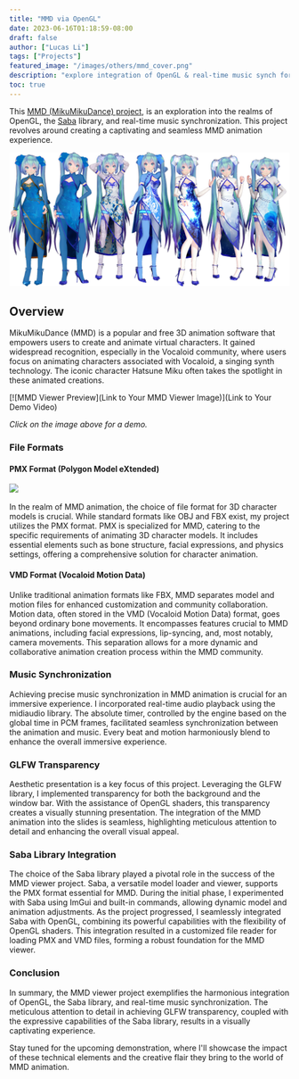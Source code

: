 ```yaml
---
title: "MMD via OpenGL"
date: 2023-06-16T01:18:59-08:00
draft: false
author: ["Lucas Li"]
tags: ["Projects"]
featured_image: "/images/others/mmd_cover.png"
description: "explore integration of OpenGL & real-time music synch for MMD"
toc: true
---
```


This [MMD (MikuMikuDance) project](https://github.com/GelzoneXUnsas/MMD-OpenGL), is an exploration into the realms of OpenGL, the [Saba](https://github.com/benikabocha/saba) library, and real-time music synchronization. This project revolves around creating a captivating and seamless MMD animation experience. <!--more-->

![](https://github.com/GelzoneXUnsas/MMD-OpenGL/raw/main/saba/mmd_OpenGL/cover.png)

## Overview

MikuMikuDance (MMD) is a popular and free 3D animation software that empowers users to create and animate virtual characters. It gained widespread recognition, especially in the Vocaloid community, where users focus on animating characters associated with Vocaloid, a singing synth technology. The iconic character Hatsune Miku often takes the spotlight in these animated creations.

[![MMD Viewer Preview](Link to Your MMD Viewer Image)](Link to Your Demo Video)

_Click on the image above for a demo._

### File Formats

#### PMX Format (Polygon Model eXtended)

![](https://learnmmd.com/wp-content/uploads/2020/05/Center-bone-OK.jpg)

In the realm of MMD animation, the choice of file format for 3D character models is crucial. While standard formats like OBJ and FBX exist, my project utilizes the PMX format. PMX is specialized for MMD, catering to the specific requirements of animating 3D character models. It includes essential elements such as bone structure, facial expressions, and physics settings, offering a comprehensive solution for character animation.

#### VMD Format (Vocaloid Motion Data)
Unlike traditional animation formats like FBX, MMD separates model and motion files for enhanced customization and community collaboration. Motion data, often stored in the VMD (Vocaloid Motion Data) format, goes beyond ordinary bone movements. It encompasses features crucial to MMD animations, including facial expressions, lip-syncing, and, most notably, camera movements. This separation allows for a more dynamic and collaborative animation creation process within the MMD community.


### Music Synchronization

Achieving precise music synchronization in MMD animation is crucial for an immersive experience. I incorporated real-time audio playback using the midiaudio library. The absolute timer, controlled by the engine based on the global time in PCM frames, facilitated seamless synchronization between the animation and music. Every beat and motion harmoniously blend to enhance the overall immersive experience.

### GLFW Transparency

Aesthetic presentation is a key focus of this project. Leveraging the GLFW library, I implemented transparency for both the background and the window bar. With the assistance of OpenGL shaders, this transparency creates a visually stunning presentation. The integration of the MMD animation into the slides is seamless, highlighting meticulous attention to detail and enhancing the overall visual appeal.

### Saba Library Integration

The choice of the Saba library played a pivotal role in the success of the MMD viewer project. Saba, a versatile model loader and viewer, supports the PMX format essential for MMD. During the initial phase, I experimented with Saba using ImGui and built-in commands, allowing dynamic model and animation adjustments. As the project progressed, I seamlessly integrated Saba with OpenGL, combining its powerful capabilities with the flexibility of OpenGL shaders. This integration resulted in a customized file reader for loading PMX and VMD files, forming a robust foundation for the MMD viewer.

### Conclusion

In summary, the MMD viewer project exemplifies the harmonious integration of OpenGL, the Saba library, and real-time music synchronization. The meticulous attention to detail in achieving GLFW transparency, coupled with the expressive capabilities of the Saba library, results in a visually captivating experience.

Stay tuned for the upcoming demonstration, where I'll showcase the impact of these technical elements and the creative flair they bring to the world of MMD animation.

